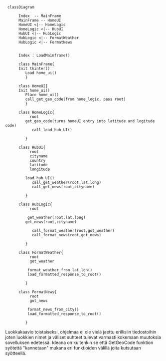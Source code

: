 ```mermaid
 classDiagram
      
      Index  -- MainFrame
      MainFrame -- HomeUI
      HomeUI <|-- HomeLogic
      HomeLogic <|-- HubUI
      HubUI <|-- HubLogic
      HubLogic <|-- FormatWeather
      HubLogic <|-- FormatNews

       
      Index : LoadMainframe()

      class MainFrame{
  	  Init tkinter()
         Load home_ui()
         }

      class HomeUI{
  	  Init home_ui()
         Place home_ui()
         call_get_geo_code(from home_logic, pass root)
         }

      class HomeLogic{
           root
  	     get_geo_code(turns homeUI entry into latitude and logitude code)
            call_load_hub_UI()
          
         }

      class HubUI{
           root
           cityname
           country
           latitude
           longitude

  	     load_hub_UI()
            call_get_weather(root,lat,long)
            call_get_news(root,cityname)
          
         }

      class HubLogic{
           root

          get_weather(root,lat,long)
  	     get_news(root,cityname)
            
            call_format_weather(root,got_weather)
            call_format_news(root,got_news)
          
         }

      class FormatWeather{
           root
           got_weather

          format_weather_from_lat_lon()
          load_formatted_response_to_root()
          
         }

      class FormatNews{
           root
           got_news

          format_news_from_city()
          load_formatted_response_to_root()
          
         }

```
Luokkakaavio toistaiseksi, ohjelmaa ei ole vielä jaettu erillisiin tiedostoihin joten luokkien nimet ja väliset suhteet tulevat varmasti kokemaan muutoksia sovelluksen edetessä.
Ideana on kuitenkin se että GetGeoCode funktion syötettä "kannetaan" mukana eri funktioiden välillä joita kutsutaan syötteellä.
